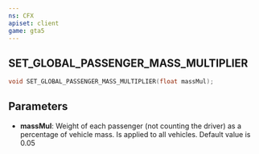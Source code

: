 ```yaml
---
ns: CFX
apiset: client
game: gta5
---
```

## SET_GLOBAL_PASSENGER_MASS_MULTIPLIER

```c
void SET_GLOBAL_PASSENGER_MASS_MULTIPLIER(float massMul);
```

## Parameters
* **massMul**: Weight of each passenger (not counting the driver) as a percentage of vehicle mass. Is applied to all vehicles. Default value is 0.05
